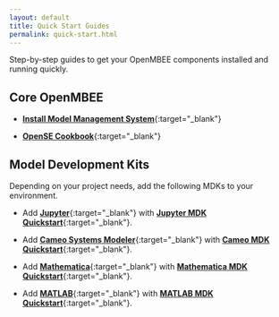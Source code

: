 ```yaml
---
layout: default
title: Quick Start Guides
permalink: quick-start.html
---
```


Step-by-step guides to get your OpenMBEE components installed and running quickly.

## Core OpenMBEE
* [**Install Model Management System**](https://github.com/Open-MBEE/mmsri/blob/develop/README.rst){:target="_blank"}

* [**OpenSE Cookbook**](https://github.com/Open-MBEE/OpenSE-Cookbook/blob/master/README.md){:target="_blank"}


## Model Development Kits
Depending on your project needs, add the following MDKs to your environment.

* Add [**Jupyter**](https://jupyter.org/){:target="_blank"} with [**Jupyter MDK Quickstart**](https://github.com/Open-MBEE/jupyter-mdk#quickstart){:target="_blank"}.



* Add [**Cameo Systems Modeler**](https://www.nomagic.com/products/cameo-systems-modeler){:target="_blank"} with [**Cameo MDK Quickstart**](https://github.com/Open-MBEE/mdk#quickstart){:target="_blank"}.


* Add [**Mathematica**](https://www.wolfram.com/mathematica/){:target="_blank"} with
[**Mathematica MDK Quickstart**](https://github.com/Open-MBEE/mathematica-mdk#quickstart){:target="_blank"}.


* Add [**MATLAB**](https://www.mathworks.com/products/matlab.html){:target="_blank"} with [**MATLAB MDK Quickstart**](https://github.com/Open-MBEE/matlab-mdk#quickstart){:target="_blank"}.